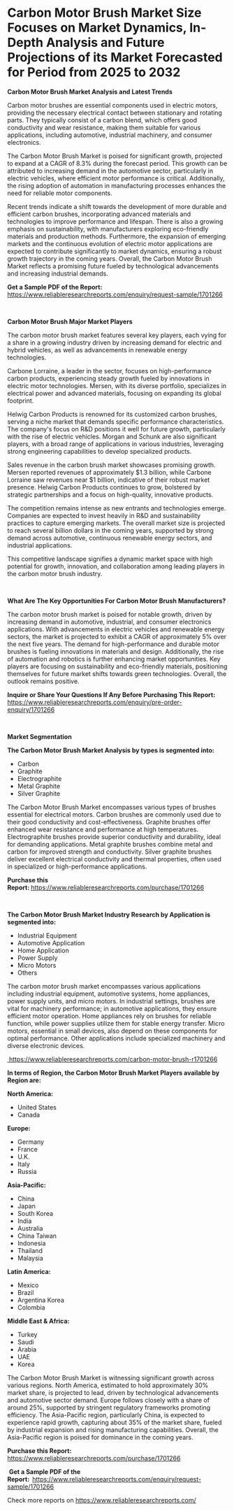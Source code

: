 <p><h1>Carbon Motor Brush Market Size Focuses on Market Dynamics, In-Depth Analysis and Future Projections of its Market Forecasted for Period from 2025 to 2032</h1></p><p><strong>Carbon Motor Brush Market Analysis and Latest Trends</strong></p>
<p><p>Carbon motor brushes are essential components used in electric motors, providing the necessary electrical contact between stationary and rotating parts. They typically consist of a carbon blend, which offers good conductivity and wear resistance, making them suitable for various applications, including automotive, industrial machinery, and consumer electronics.</p><p>The Carbon Motor Brush Market is poised for significant growth, projected to expand at a CAGR of 8.3% during the forecast period. This growth can be attributed to increasing demand in the automotive sector, particularly in electric vehicles, where efficient motor performance is critical. Additionally, the rising adoption of automation in manufacturing processes enhances the need for reliable motor components. </p><p>Recent trends indicate a shift towards the development of more durable and efficient carbon brushes, incorporating advanced materials and technologies to improve performance and lifespan. There is also a growing emphasis on sustainability, with manufacturers exploring eco-friendly materials and production methods. Furthermore, the expansion of emerging markets and the continuous evolution of electric motor applications are expected to contribute significantly to market dynamics, ensuring a robust growth trajectory in the coming years. Overall, the Carbon Motor Brush Market reflects a promising future fueled by technological advancements and increasing industrial demands.</p></p>
<p><strong>Get a Sample PDF of the Report:&nbsp;</strong> <a href="https://www.reliableresearchreports.com/enquiry/request-sample/1701266?utm_campaign=2146&utm_medium=2&utm_source=Github&utm_content=ia&utm_term=19022025&utm_id=carbon-motor-brush">https://www.reliableresearchreports.com/enquiry/request-sample/1701266</a></p>
<p>&nbsp;</p>
<p><strong>Carbon Motor Brush Major Market Players</strong></p>
<p><p>The carbon motor brush market features several key players, each vying for a share in a growing industry driven by increasing demand for electric and hybrid vehicles, as well as advancements in renewable energy technologies. </p><p>Carbone Lorraine, a leader in the sector, focuses on high-performance carbon products, experiencing steady growth fueled by innovations in electric motor technologies. Mersen, with its diverse portfolio, specializes in electrical power and advanced materials, focusing on expanding its global footprint.</p><p>Helwig Carbon Products is renowned for its customized carbon brushes, serving a niche market that demands specific performance characteristics. The company's focus on R&D positions it well for future growth, particularly with the rise of electric vehicles. Morgan and Schunk are also significant players, with a broad range of applications in various industries, leveraging strong engineering capabilities to develop specialized products.</p><p>Sales revenue in the carbon brush market showcases promising growth. Mersen reported revenues of approximately $1.3 billion, while Carbone Lorraine saw revenues near $1 billion, indicative of their robust market presence. Helwig Carbon Products continues to grow, bolstered by strategic partnerships and a focus on high-quality, innovative products.</p><p>The competition remains intense as new entrants and technologies emerge. Companies are expected to invest heavily in R&D and sustainability practices to capture emerging markets. The overall market size is projected to reach several billion dollars in the coming years, supported by strong demand across automotive, continuous renewable energy sectors, and industrial applications.</p><p>This competitive landscape signifies a dynamic market space with high potential for growth, innovation, and collaboration among leading players in the carbon motor brush industry.</p></p>
<p>&nbsp;</p>
<p><strong>What Are The Key Opportunities For Carbon Motor Brush Manufacturers?</strong></p>
<p><p>The carbon motor brush market is poised for notable growth, driven by increasing demand in automotive, industrial, and consumer electronics applications. With advancements in electric vehicles and renewable energy sectors, the market is projected to exhibit a CAGR of approximately 5% over the next five years. The demand for high-performance and durable motor brushes is fueling innovations in materials and design. Additionally, the rise of automation and robotics is further enhancing market opportunities. Key players are focusing on sustainability and eco-friendly materials, positioning themselves for future market shifts towards green technologies. Overall, the outlook remains positive.</p></p>
<p><strong>Inquire or Share Your Questions If Any Before Purchasing This Report:</strong> <a href="https://www.reliableresearchreports.com/enquiry/pre-order-enquiry/1701266?utm_campaign=2146&utm_medium=2&utm_source=Github&utm_content=ia&utm_term=19022025&utm_id=carbon-motor-brush">https://www.reliableresearchreports.com/enquiry/pre-order-enquiry/1701266</a></p>
<p>&nbsp;</p>
<p><strong>Market Segmentation</strong></p>
<p><strong>The Carbon Motor Brush Market Analysis by types is segmented into:</strong></p>
<p><ul><li>Carbon</li><li>Graphite</li><li>Electrographite</li><li>Metal Graphite</li><li>Silver Graphite</li></ul></p>
<p><p>The Carbon Motor Brush Market encompasses various types of brushes essential for electrical motors. Carbon brushes are commonly used due to their good conductivity and cost-effectiveness. Graphite brushes offer enhanced wear resistance and performance at high temperatures. Electrographite brushes provide superior conductivity and durability, ideal for demanding applications. Metal graphite brushes combine metal and carbon for improved strength and conductivity. Silver graphite brushes deliver excellent electrical conductivity and thermal properties, often used in specialized or high-performance applications.</p></p>
<p><strong>Purchase this Report:&nbsp;</strong><a href="https://www.reliableresearchreports.com/purchase/1701266?utm_campaign=2146&utm_medium=2&utm_source=Github&utm_content=ia&utm_term=19022025&utm_id=carbon-motor-brush">https://www.reliableresearchreports.com/purchase/1701266</a></p>
<p>&nbsp;</p>
<p><strong>The Carbon Motor Brush Market Industry Research by Application is segmented into:</strong></p>
<p><ul><li>Industrial Equipment</li><li>Automotive Application</li><li>Home Application</li><li>Power Supply</li><li>Micro Motors</li><li>Others</li></ul></p>
<p><p>The carbon motor brush market encompasses various applications including industrial equipment, automotive systems, home appliances, power supply units, and micro motors. In industrial settings, brushes are vital for machinery performance; in automotive applications, they ensure efficient motor operation. Home appliances rely on brushes for reliable function, while power supplies utilize them for stable energy transfer. Micro motors, essential in small devices, also depend on these components for optimal performance. Other applications include specialized machinery and diverse electronic devices.</p></p>
<p><a href="https://www.reliableresearchreports.com/carbon-motor-brush-r1701266?utm_campaign=2146&utm_medium=2&utm_source=Github&utm_content=ia&utm_term=19022025&utm_id=carbon-motor-brush">&nbsp;https://www.reliableresearchreports.com/carbon-motor-brush-r1701266</a></p>
<p><strong>In terms of Region, the Carbon Motor Brush Market Players available by Region are:</strong></p>
<p>
    <p> <strong> North America: </strong>
        <ul>
            <li>United States</li>
            <li>Canada</li>
        </ul>
        </p> 
    <p> <strong> Europe: </strong>
        <ul>
            <li>Germany</li>
            <li>France</li>
            <li>U.K.</li>
            <li>Italy</li>
            <li>Russia</li>
        </ul>
        </p> 
    <p> <strong> Asia-Pacific: </strong>
        <ul>
            <li>China</li>
            <li>Japan</li>
            <li>South Korea</li>
            <li>India</li>
            <li>Australia</li>
            <li>China Taiwan</li>
            <li>Indonesia</li>
            <li>Thailand</li>
            <li>Malaysia</li>
        </ul>
        </p> 
    <p> <strong> Latin America: </strong>
        <ul>
            <li>Mexico</li>
            <li>Brazil</li>
            <li>Argentina Korea</li>
            <li>Colombia</li>
        </ul>
        </p> 
    <p> <strong> Middle East & Africa: </strong>
        <ul>
            <li>Turkey</li>
            <li>Saudi</li>
            <li>Arabia</li>
            <li>UAE</li>
            <li>Korea</li>
        </ul>
    </p>
    </p>
<p><p>The Carbon Motor Brush Market is witnessing significant growth across various regions. North America, estimated to hold approximately 30% market share, is projected to lead, driven by technological advancements and automotive sector demand. Europe follows closely with a share of around 25%, supported by stringent regulatory frameworks promoting efficiency. The Asia-Pacific region, particularly China, is expected to experience rapid growth, capturing about 35% of the market share, fueled by industrial expansion and rising manufacturing capabilities. Overall, the Asia-Pacific region is poised for dominance in the coming years.</p></p>
<p><strong>Purchase this Report: </strong><a href="https://www.reliableresearchreports.com/purchase/1701266?utm_campaign=2146&utm_medium=2&utm_source=Github&utm_content=ia&utm_term=19022025&utm_id=carbon-motor-brush">https://www.reliableresearchreports.com/purchase/1701266</a></p>
<p>&nbsp;<strong>Get a Sample PDF of the Report:&nbsp;&nbsp;</strong><a href="https://www.reliableresearchreports.com/enquiry/request-sample/1701266?utm_campaign=2146&utm_medium=2&utm_source=Github&utm_content=ia&utm_term=19022025&utm_id=carbon-motor-brush">https://www.reliableresearchreports.com/enquiry/request-sample/1701266</a></p>
<p><strong></strong></p>
<p>Check more reports on <a href="https://www.reliableresearchreports.com/?utm_campaign=2146&utm_medium=2&utm_source=Github&utm_content=ia&utm_term=19022025&utm_id=carbon-motor-brush">https://www.reliableresearchreports.com/</a></p>